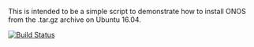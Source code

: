 This is intended to be a simple script to demonstrate how to install
ONOS from the .tar.gz archive on Ubuntu 16.04.

[![Build Status][1]](https://travis-ci.org/lantz/install-onos)

[1]: https://travis-ci.org/lantz/install-onos.svg?branch=master
